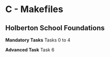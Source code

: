 # C - Makefiles
## Holberton School Foundations

 **Mandatory Tasks**
Tasks 0 to 4

**Advanced Task**
Task 6